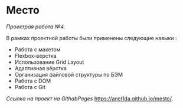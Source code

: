 # Место #
*Проектрая работа №4.*

В рамках проектной работы были применены следующие навыки : 
 * Работа с макетом
 * Flexbox-верстка
 * Использование Grid Layout
 * Адаптивная вёрстка
 * Организация файловой структуры по БЭМ
 * Работа с DOM
 * Работа с Git

*Ссылка на проект на GithabPages*
 https://anel1da.github.io/mesto/.